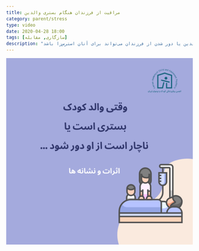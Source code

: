 ```yaml
---
title: مراقیت از فرزندان هنگام بستری والدین
category: parent/stress
type: video
date: 2020-04-28 18:00
tags: [سازگاری, مقابله]
description: "بستری شدن والدین یا دور شدن از فرزندان می‌تواند برای آنان استرس‌زا باشد"
---
```


[![](../../static/images/parent-hospitalized-effect-cover.png)](../../static/videos/parent-hospitalized-effect.mp4)
